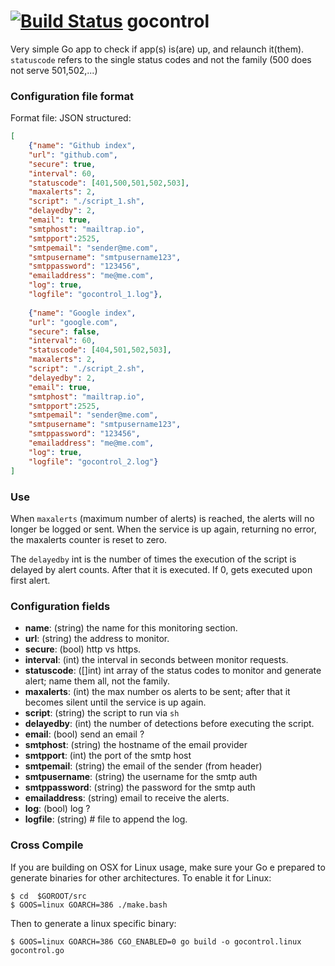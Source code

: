 [![Build Status](https://travis-ci.org/pedromg/gocontrol.svg?branch=master)](https://travis-ci.org/pedromg/gocontrol)
gocontrol
=========

Very simple Go app to check if app(s) is(are) up, and relaunch it(them).
`statuscode` refers to the single status codes and not the family (500 does not serve 501,502,...)

### Configuration file format

Format file: JSON structured:
```json
[
	{"name": "Github index",
	"url": "github.com", 
	"secure": true,
	"interval": 60, 
	"statuscode": [401,500,501,502,503],
	"maxalerts": 2,
	"script": "./script_1.sh", 
	"delayedby": 2,
	"email": true, 
	"smtphost": "mailtrap.io",
	"smtpport":2525,
	"smtpemail": "sender@me.com",
	"smtpusername": "smtpusername123",
	"smtppassword": "123456",
	"emailaddress": "me@me.com", 
	"log": true, 
	"logfile": "gocontrol_1.log"},
	
	{"name": "Google index",
	"url": "google.com", 
	"secure": false,
	"interval": 60, 
	"statuscode": [404,501,502,503],
	"maxalerts": 2,
	"script": "./script_2.sh", 
	"delayedby": 2,
	"email": true,
	"smtphost": "mailtrap.io",
	"smtpport":2525,
	"smtpemail": "sender@me.com",
	"smtpusername": "smtpusername123",
	"smtppassword": "123456", 
	"emailaddress": "me@me.com", 
	"log": true, 
	"logfile": "gocontrol_2.log"}
]
```

### Use

When `maxalerts` (maximum number of alerts) is reached, the alerts will no longer be logged or sent. When the service is up again, returning no error, the maxalerts counter is reset to zero.

The `delayedby` int is the number of times the execution of the script is delayed by alert counts. After that it is executed. If 0, gets executed upon first alert.


### Configuration fields

-	__name__: (string) the name for this monitoring section.
-	__url__: (string) the address to monitor.
-	__secure__: (bool) http vs https.
-	__interval__: (int) the interval in seconds between monitor requests.
-	__statuscode__: ([]int) int array of the status codes to monitor and generate alert; name them all, not the family.
-	__maxalerts__: (int) the max number os alerts to be sent; after that it becomes silent until the service is up again.
-	__script__: (string) the script to run via `sh`
-	__delayedby__: (int) the number of detections before executing the script.
-	__email__: (bool) send an email ?
-	__smtphost__: (string) the hostname of the email provider
-	__smtpport__: (int) the port of the smtp host
-	__smtpemail__: (string) the email of the sender (from header)
-	__smtpusername__: (string) the username for the smtp auth
-	__smtppassword__: (string) the password for the smtp auth
-	__emailaddress__: (string) email to receive the alerts.
-	__log__: (bool) log ?
-	__logfile__: (string) # file to append the log.

### Cross Compile

If you are building on OSX for Linux usage, make sure your Go e prepared to generate binaries for other architectures. To enable it for Linux:

```
$ cd  $GOROOT/src
$ GOOS=linux GOARCH=386 ./make.bash
```
Then to generate a linux specific binary:
```
$ GOOS=linux GOARCH=386 CGO_ENABLED=0 go build -o gocontrol.linux gocontrol.go
```

